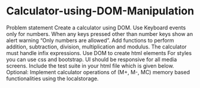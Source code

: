 # Calculator-using-DOM-Manipulation
Problem statement
Create a calculator using DOM.
Use Keyboard events only for numbers. 
When any keys pressed other than number keys show an alert warning “Only numbers are allowed”.
Add functions to perform addition, subtraction, division, multiplication and modulus. 
The calculator must handle infix expressions.
Use DOM to create html elements
For styles you can use css and bootstrap.
UI should be responsive for all media screens.
Include the test suite in your html file which is given below.
Optional:
Implement calculator operations of (M+, M-, MC) memory based functionalities using the localstorage.

